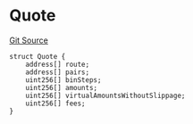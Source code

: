 # Quote
[Git Source](https://github.com/Stake-for-Ukraine/sfu-savax/blob/1e5f9b7d7b2ef6672dfad852e7feb508635caac7/src/interfaces/ILBQuoter.sol)


```solidity
struct Quote {
    address[] route;
    address[] pairs;
    uint256[] binSteps;
    uint256[] amounts;
    uint256[] virtualAmountsWithoutSlippage;
    uint256[] fees;
}
```

